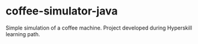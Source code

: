 # coffee-simulator-java
Simple simulation of a coffee machine. Project developed during Hyperskill learning path. 
